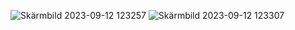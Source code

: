 

![Skärmbild 2023-09-12 123257](https://github.com/schmidtsson/webbprojekt/assets/120182694/4943be1a-66b3-4f91-8280-1ce0dc6cb513)
![Skärmbild 2023-09-12 123307](https://github.com/schmidtsson/webbprojekt/assets/120182694/476aa5df-5cc8-4ed4-9114-8455a0f44efe)
